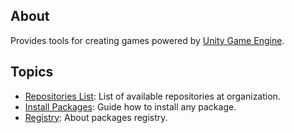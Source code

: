 ## About

Provides tools for creating games powered by [Unity Game Engine](https://unity.com/).

## Topics

- [Repositories List](https://github.com/unity-game-framework/organization/blob/main/docs/repositories.md): List of available repositories at organization.
- [Install Packages](https://github.com/unity-game-framework/organization/blob/main/docs/install-packages.md): Guide how to install any package.
- [Registry](https://github.com/unity-game-framework/organization/blob/main/docs/registry.md): About packages registry.
